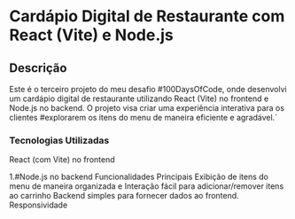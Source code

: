<h1>Cardápio Digital de Restaurante com React (Vite) e Node.js</h1>

<h2>Descrição</h2>

 <p>Este é o terceiro projeto do meu desafio #100DaysOfCode, onde desenvolvi um cardápio digital de restaurante utilizando React (Vite) no frontend e Node.js no backend. O projeto visa criar uma experiência interativa para os clientes #explorarem os itens do menu de maneira eficiente e agradável.´</p>

<h3>Tecnologias Utilizadas</h3>
<p> React (com Vite) no frontend</p>
1.#Node.js no backend
Funcionalidades Principais
Exibição de itens do menu de maneira organizada e  
Interação fácil para adicionar/remover itens ao carrinho
Backend simples para fornecer dados ao frontend.
Responsividade
